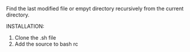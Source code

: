 Find the last modified file or empyt directory recursively from the current directory.

INSTALLATION:
1) Clone the .sh file
2) Add the source to bash rc
